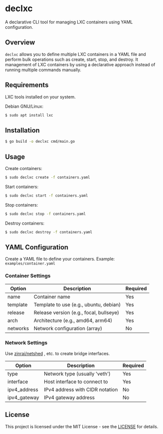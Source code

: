 # declxc

A declarative CLI tool for managing LXC containers using YAML configuration.

## Overview

`declxc` allows you to define multiple LXC containers in a YAML file and perform bulk operations such as create, start, stop, and destroy. It management of LXC containers by using a declarative approach instead of running multiple commands manually.

## Requirements

LXC tools installed on your system.

Debian GNU/Linux:

```bash
$ sudo apt install lxc
```

## Installation

```bash
$ go build -o declxc cmd/main.go
```

## Usage

Create containers:

```bash
$ sudo declxc create -f containers.yaml
```

Start containers:

```bash
$ sudo declxc start -f containers.yaml
```

Stop containers:

```bash
$ sudo declxc stop -f containers.yaml
```

Destroy containers:

```bash
$ sudo declxc destroy -f containers.yaml
```

## YAML Configuration

Create a YAML file to define your containers. Example: `examples/container.yaml`

### Container Settings

| Option   | Description                             | Required |
|----------|-----------------------------------------|----------|
| name     | Container name                          | Yes      |
| template | Template to use (e.g., ubuntu, debian)  | Yes      |
| release  | Release version (e.g., focal, bullseye) | Yes      |
| arch     | Architecture (e.g., amd64, arm64)       | Yes      |
| networks | Network configuration (array)           | No       |

### Network Settings

Use [zinrai/netshed](https://github.com/zinrai/netshed) , etc. to create bridge interfaces.

| Option       | Description                     | Required |
|--------------|---------------------------------|----------|
| type         | Network type (usually 'veth')   | Yes      |
| interface    | Host interface to connect to    | Yes      |
| ipv4_address | IPv4 address with CIDR notation | No       |
| ipv4_gateway | IPv4 gateway address            | No       |

## License

This project is licensed under the MIT License - see the [LICENSE](https://opensource.org/license/mit) for details.
